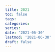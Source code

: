 ```yaml
---
title: 2021
toc: false
tags:
categories: 
series:
date: '2021-06-30'
lastmod: '2021-06-30'
draft: false
---
```

